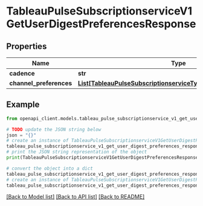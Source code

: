 # TableauPulseSubscriptionserviceV1GetUserDigestPreferencesResponse


## Properties

Name | Type | Description | Notes
------------ | ------------- | ------------- | -------------
**cadence** | **str** |  | [optional] 
**channel_preferences** | [**List[TableauPulseSubscriptionserviceTypesV1ChannelPreferences]**](TableauPulseSubscriptionserviceTypesV1ChannelPreferences.md) |  | [optional] 

## Example

```python
from openapi_client.models.tableau_pulse_subscriptionservice_v1_get_user_digest_preferences_response import TableauPulseSubscriptionserviceV1GetUserDigestPreferencesResponse

# TODO update the JSON string below
json = "{}"
# create an instance of TableauPulseSubscriptionserviceV1GetUserDigestPreferencesResponse from a JSON string
tableau_pulse_subscriptionservice_v1_get_user_digest_preferences_response_instance = TableauPulseSubscriptionserviceV1GetUserDigestPreferencesResponse.from_json(json)
# print the JSON string representation of the object
print(TableauPulseSubscriptionserviceV1GetUserDigestPreferencesResponse.to_json())

# convert the object into a dict
tableau_pulse_subscriptionservice_v1_get_user_digest_preferences_response_dict = tableau_pulse_subscriptionservice_v1_get_user_digest_preferences_response_instance.to_dict()
# create an instance of TableauPulseSubscriptionserviceV1GetUserDigestPreferencesResponse from a dict
tableau_pulse_subscriptionservice_v1_get_user_digest_preferences_response_from_dict = TableauPulseSubscriptionserviceV1GetUserDigestPreferencesResponse.from_dict(tableau_pulse_subscriptionservice_v1_get_user_digest_preferences_response_dict)
```
[[Back to Model list]](../README.md#documentation-for-models) [[Back to API list]](../README.md#documentation-for-api-endpoints) [[Back to README]](../README.md)


